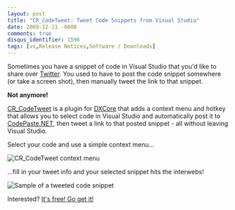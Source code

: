 ```yaml
---
layout: post
title: "CR_CodeTweet: Tweet Code Snippets from Visual Studio"
date: 2009-12-11 -0800
comments: true
disqus_identifier: 1596
tags: [vs,Release Notices,Software / Downloads]
---
```

Sometimes you have a snippet of code in Visual Studio that you'd like to
share over [Twitter](http://twitter.com). You used to have to post the
code snippet somewhere (or take a screen shot), then manually tweet the
link to that snippet.

**Not anymore!**

[CR\_CodeTweet](http://cr-codetweet.googlecode.com) is a plugin for
[DXCore](http://www.devexpress.com/Products/Visual_Studio_Add-in/DXCore/)
that adds a context menu and hotkey that allows you to select code in
Visual Studio and automatically post it to
[CodePaste.NET](http://codepaste.net), then tweet a link to that posted
snippet - all without leaving Visual Studio.

Select your code and use a simple context menu...

![CR\_CodeTweet context
menu](http://cr-codetweet.googlecode.com/svn/site/screenshots/context-menu.png)

...fill in your tweet info and your selected snippet hits the interwebs!

![Sample of a tweeted code
snippet](http://cr-codetweet.googlecode.com/svn/site/screenshots/tweet-rendered.png)

Interested? [It's free! Go get it!](http://cr-codetweet.googlecode.com)

